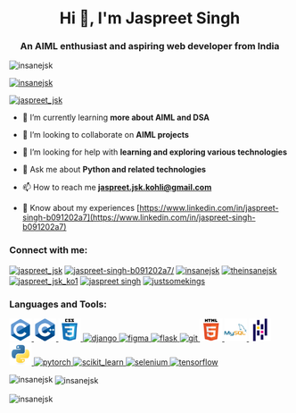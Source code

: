 <h1 align="center">Hi 👋, I'm Jaspreet Singh</h1>
<h3 align="center">An AIML enthusiast and aspiring web developer from India</h3>

<p align="left"> <img src="https://komarev.com/ghpvc/?username=insanejsk&label=Profile%20views&color=0e75b6&style=flat" alt="insanejsk" /> </p>

<p align="left"> <a href="https://github.com/ryo-ma/github-profile-trophy"><img src="https://github-profile-trophy.vercel.app/?username=insanejsk" alt="insanejsk" /></a> </p>

<p align="left"> <a href="https://twitter.com/jaspreet_jsk" target="blank"><img src="https://img.shields.io/twitter/follow/jaspreet_jsk?logo=twitter&style=for-the-badge" alt="jaspreet_jsk" /></a> </p>

- 🌱 I’m currently learning **more about AIML and DSA**

- 👯 I’m looking to collaborate on **AIML projects**

- 🤝 I’m looking for help with **learning and exploring various technologies**

- 💬 Ask me about **Python and related technologies**

- 📫 How to reach me **jaspreet.jsk.kohli@gmail.com**

- 📄 Know about my experiences [https://www.linkedin.com/in/jaspreet-singh-b091202a7](https://www.linkedin.com/in/jaspreet-singh-b091202a7)

<h3 align="left">Connect with me:</h3>
<p align="left">
<a href="https://twitter.com/jaspreet_jsk" target="blank"><img align="center" src="https://raw.githubusercontent.com/rahuldkjain/github-profile-readme-generator/master/src/images/icons/Social/twitter.svg" alt="jaspreet_jsk" height="30" width="40" /></a>
<a href="https://linkedin.com/in/jaspreet-singh-b091202a7/" target="blank"><img align="center" src="https://raw.githubusercontent.com/rahuldkjain/github-profile-readme-generator/master/src/images/icons/Social/linked-in-alt.svg" alt="jaspreet-singh-b091202a7/" height="30" width="40" /></a>
<a href="https://kaggle.com/insanejsk" target="blank"><img align="center" src="https://raw.githubusercontent.com/rahuldkjain/github-profile-readme-generator/master/src/images/icons/Social/kaggle.svg" alt="insanejsk" height="30" width="40" /></a>
<a href="https://instagram.com/theinsanejsk" target="blank"><img align="center" src="https://raw.githubusercontent.com/rahuldkjain/github-profile-readme-generator/master/src/images/icons/Social/instagram.svg" alt="theinsanejsk" height="30" width="40" /></a>
<a href="https://www.hackerrank.com/jaspreet_jsk_ko1" target="blank"><img align="center" src="https://raw.githubusercontent.com/rahuldkjain/github-profile-readme-generator/master/src/images/icons/Social/hackerrank.svg" alt="jaspreet_jsk_ko1" height="30" width="40" /></a>
<a href="https://www.leetcode.com/jaspreet singh" target="blank"><img align="center" src="https://raw.githubusercontent.com/rahuldkjain/github-profile-readme-generator/master/src/images/icons/Social/leet-code.svg" alt="jaspreet singh" height="30" width="40" /></a>
<a href="https://discord.gg/justsomekings" target="blank"><img align="center" src="https://raw.githubusercontent.com/rahuldkjain/github-profile-readme-generator/master/src/images/icons/Social/discord.svg" alt="justsomekings" height="30" width="40" /></a>
</p>

<h3 align="left">Languages and Tools:</h3>
<p align="left"> <a href="https://www.cprogramming.com/" target="_blank" rel="noreferrer"> <img src="https://raw.githubusercontent.com/devicons/devicon/master/icons/c/c-original.svg" alt="c" width="40" height="40"/> </a> <a href="https://www.w3schools.com/cpp/" target="_blank" rel="noreferrer"> <img src="https://raw.githubusercontent.com/devicons/devicon/master/icons/cplusplus/cplusplus-original.svg" alt="cplusplus" width="40" height="40"/> </a> <a href="https://www.w3schools.com/css/" target="_blank" rel="noreferrer"> <img src="https://raw.githubusercontent.com/devicons/devicon/master/icons/css3/css3-original-wordmark.svg" alt="css3" width="40" height="40"/> </a> <a href="https://www.djangoproject.com/" target="_blank" rel="noreferrer"> <img src="https://cdn.worldvectorlogo.com/logos/django.svg" alt="django" width="40" height="40"/> </a> <a href="https://www.figma.com/" target="_blank" rel="noreferrer"> <img src="https://www.vectorlogo.zone/logos/figma/figma-icon.svg" alt="figma" width="40" height="40"/> </a> <a href="https://flask.palletsprojects.com/" target="_blank" rel="noreferrer"> <img src="https://www.vectorlogo.zone/logos/pocoo_flask/pocoo_flask-icon.svg" alt="flask" width="40" height="40"/> </a> <a href="https://git-scm.com/" target="_blank" rel="noreferrer"> <img src="https://www.vectorlogo.zone/logos/git-scm/git-scm-icon.svg" alt="git" width="40" height="40"/> </a> <a href="https://www.w3.org/html/" target="_blank" rel="noreferrer"> <img src="https://raw.githubusercontent.com/devicons/devicon/master/icons/html5/html5-original-wordmark.svg" alt="html5" width="40" height="40"/> </a> <a href="https://www.mysql.com/" target="_blank" rel="noreferrer"> <img src="https://raw.githubusercontent.com/devicons/devicon/master/icons/mysql/mysql-original-wordmark.svg" alt="mysql" width="40" height="40"/> </a> <a href="https://pandas.pydata.org/" target="_blank" rel="noreferrer"> <img src="https://raw.githubusercontent.com/devicons/devicon/2ae2a900d2f041da66e950e4d48052658d850630/icons/pandas/pandas-original.svg" alt="pandas" width="40" height="40"/> </a> <a href="https://www.python.org" target="_blank" rel="noreferrer"> <img src="https://raw.githubusercontent.com/devicons/devicon/master/icons/python/python-original.svg" alt="python" width="40" height="40"/> </a> <a href="https://pytorch.org/" target="_blank" rel="noreferrer"> <img src="https://www.vectorlogo.zone/logos/pytorch/pytorch-icon.svg" alt="pytorch" width="40" height="40"/> </a> <a href="https://scikit-learn.org/" target="_blank" rel="noreferrer"> <img src="https://upload.wikimedia.org/wikipedia/commons/0/05/Scikit_learn_logo_small.svg" alt="scikit_learn" width="40" height="40"/> </a> <a href="https://www.selenium.dev" target="_blank" rel="noreferrer"> <img src="https://raw.githubusercontent.com/detain/svg-logos/780f25886640cef088af994181646db2f6b1a3f8/svg/selenium-logo.svg" alt="selenium" width="40" height="40"/> </a> <a href="https://www.tensorflow.org" target="_blank" rel="noreferrer"> <img src="https://www.vectorlogo.zone/logos/tensorflow/tensorflow-icon.svg" alt="tensorflow" width="40" height="40"/> </a> </p>

<p><img align="left" src="https://github-readme-stats.vercel.app/api/top-langs?username=insanejsk&show_icons=true&locale=en&layout=compact" alt="insanejsk" /></p>

<p>&nbsp;<img align="center" src="https://github-readme-stats.vercel.app/api?username=insanejsk&show_icons=true&locale=en" alt="insanejsk" /></p>

<p><img align="center" src="https://github-readme-streak-stats.herokuapp.com/?user=insanejsk&" alt="insanejsk" /></p>
